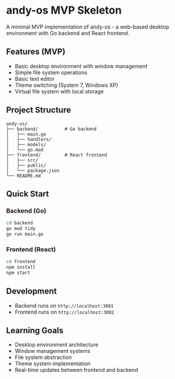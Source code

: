 # andy-os MVP Skeleton

A minimal MVP implementation of andy-os - a web-based desktop environment with Go backend and React frontend.

## Features (MVP)

- Basic desktop environment with window management
- Simple file system operations
- Basic text editor
- Theme switching (System 7, Windows XP)
- Virtual file system with local storage

## Project Structure

```
andy-os/
├── backend/          # Go backend
│   ├── main.go
│   ├── handlers/
│   ├── models/
│   └── go.mod
├── frontend/         # React frontend
│   ├── src/
│   ├── public/
│   └── package.json
└── README.md
```

## Quick Start

### Backend (Go)
```bash
cd backend
go mod tidy
go run main.go
```

### Frontend (React)
```bash
cd frontend
npm install
npm start
```

## Development

- Backend runs on `http://localhost:3001`
- Frontend runs on `http://localhost:3002`

## Learning Goals

- Desktop environment architecture
- Window management systems
- File system abstraction
- Theme system implementation
- Real-time updates between frontend and backend
